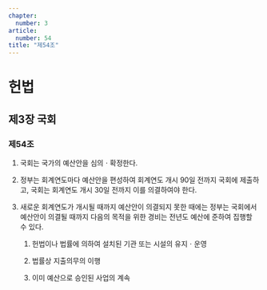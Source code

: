 ```yaml
---
chapter:
  number: 3
article:
  number: 54
title: "제54조"
---
```

# 헌법

## 제3장 국회

### 제54조

1. 국회는 국가의 예산안을 심의ㆍ확정한다.

2. 정부는 회계연도마다 예산안을 편성하여 회계연도 개시 90일 전까지 국회에 제출하고, 국회는 회계연도 개시 30일 전까지 이를 의결하여야 한다.

3. 새로운 회계연도가 개시될 때까지 예산안이 의결되지 못한 때에는 정부는 국회에서 예산안이 의결될 때까지 다음의 목적을 위한 경비는 전년도 예산에 준하여 집행할 수 있다.

    1. 헌법이나 법률에 의하여 설치된 기관 또는 시설의 유지ㆍ운영

    2. 법률상 지출의무의 이행

    3. 이미 예산으로 승인된 사업의 계속

